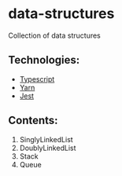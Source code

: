 # data-structures

Collection of data structures

## Technologies:

- [Typescript](https://www.typescriptlang.org/)
- [Yarn](https://yarnpkg.com/)
- [Jest](https://github.com/kulshekhar/ts-jest)

## Contents:

1. SinglyLinkedList
2. DoublyLinkedList
3. Stack
4. Queue
